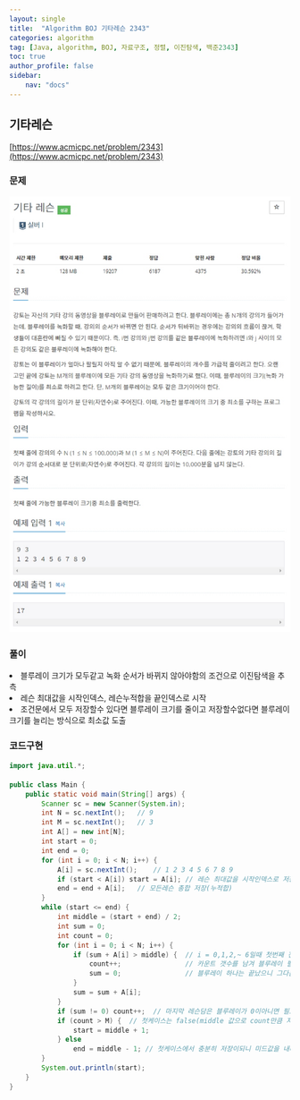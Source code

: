 ```yaml
---
layout: single
title:  "Algorithm BOJ 기타레슨 2343"
categories: algorithm
tag: [Java, algorithm, BOJ, 자료구조, 정렬, 이진탐색, 백준2343]
toc: true
author_profile: false
sidebar:
    nav: "docs"
---
```

## 기타레슨
[https://www.acmicpc.net/problem/2343](https://www.acmicpc.net/problem/2343)

### 문제
![기타레슨](/assets/img/BOJ2343.jpg)

### 풀이
<li>블루레이 크기가 모두같고 녹화 순서가 바뀌지 않아야함의 조건으로 이진탐색을 추측</li>
<li>레슨 최대값을 시작인덱스, 레슨누적합을 끝인덱스로 시작</li>
<li>조건문에서 모두 저장할수 있다면 블루레이 크기를 줄이고 저장할수없다면 블루레이 크기를 늘리는 방식으로 최소값 도출</li>

### 코드구현
```java
import java.util.*;

public class Main {
    public static void main(String[] args) {
        Scanner sc = new Scanner(System.in);
        int N = sc.nextInt();   // 9
        int M = sc.nextInt();   // 3
        int A[] = new int[N];
        int start = 0;
        int end = 0;
        for (int i = 0; i < N; i++) {
            A[i] = sc.nextInt();    // 1 2 3 4 5 6 7 8 9
            if (start < A[i]) start = A[i]; // 레슨 최대값을 시작인덱스로 저장(0부터해서 높은값이 게속 갱신)
            end = end + A[i];   // 모든레슨 총합 저장(누적합)
        }
        while (start <= end) {
            int middle = (start + end) / 2;
            int sum = 0;
            int count = 0;
            for (int i = 0; i < N; i++) {
                if (sum + A[i] > middle) {  // i = 0,1,2,~ 6일때 첫번째 진입
                    count++;                // 카운트 갯수를 남겨 블루레이 필요갯수가 산출됨
                    sum = 0;                // 블루레이 하나는 끝났으니 그다음레슨 들어갈 블루레이를 위해 초기화
                }
                sum = sum + A[i];
            }
            if (sum != 0) count++;  // 마지막 레슨담은 블루레이가 0이아니면 필요한 갯수이므로 ++
            if (count > M) {  // 첫케이스는 false(middle 값으로 count만큼 저장 가능)
                start = middle + 1;
            } else
                end = middle - 1; // 첫케이스에서 충분히 저장이되니 미드값을 내려봄
        }
        System.out.println(start);
    }
}
```
